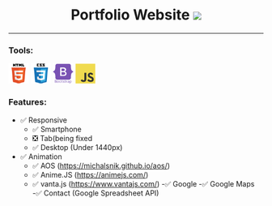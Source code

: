 <h1 align="center">Portfolio Website <img src="https://media.giphy.com/media/YULPJoecGetvtOm1H0/giphy.gif" width="35"></h1>
<hr>
<h3 align="left">Tools:</h3>
<div align="left">
 <img
      src="https://raw.githubusercontent.com/devicons/devicon/master/icons/html5/html5-original-wordmark.svg"
      alt="html5" width="40" height="40" /> 
<img
      src="https://raw.githubusercontent.com/devicons/devicon/master/icons/css3/css3-original-wordmark.svg" alt="css3"
      width="40" height="40" />
  <img src="https://raw.githubusercontent.com/devicons/devicon/master/icons/bootstrap/bootstrap-plain-wordmark.svg"
      alt="bootstrap" width="40" height="40" />
  <img
      src="https://raw.githubusercontent.com/devicons/devicon/master/icons/javascript/javascript-original.svg"
      alt="javascript" width="40" height="40" /> 
</div>

<h3 align="left">Features:</h3>

- ✅ Responsive
  - ✅ Smartphone
  - ❎ Tab(being fixed
  - ✅ Desktop (Under 1440px)
- ✅ Animation
  - ✅ AOS (https://michalsnik.github.io/aos/)
  - ✅ Anime.JS (https://animejs.com/)
  - ✅ vanta.js (https://www.vantajs.com/)
-✅ Google
  -✅ Google Maps
  -✅ Contact (Google Spreadsheet API)

